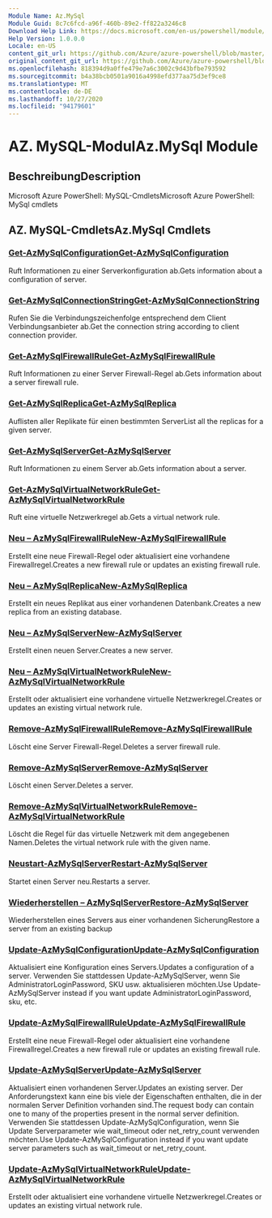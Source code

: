 ```yaml
---
Module Name: Az.MySql
Module Guid: 8c7c6fcd-a96f-460b-89e2-ff822a3246c8
Download Help Link: https://docs.microsoft.com/en-us/powershell/module/az.mysql
Help Version: 1.0.0.0
Locale: en-US
content_git_url: https://github.com/Azure/azure-powershell/blob/master/src/MySql/help/Az.MySql.md
original_content_git_url: https://github.com/Azure/azure-powershell/blob/master/src/MySql/help/Az.MySql.md
ms.openlocfilehash: 818394d9a0ffe479e7a6c3002c9d43bfbe793592
ms.sourcegitcommit: b4a38bcb0501a9016a4998efd377aa75d3ef9ce8
ms.translationtype: MT
ms.contentlocale: de-DE
ms.lasthandoff: 10/27/2020
ms.locfileid: "94179601"
---
```

# <span data-ttu-id="4d780-101">AZ. MySQL-Modul</span><span class="sxs-lookup"><span data-stu-id="4d780-101">Az.MySql Module</span></span>
## <span data-ttu-id="4d780-102">Beschreibung</span><span class="sxs-lookup"><span data-stu-id="4d780-102">Description</span></span>
<span data-ttu-id="4d780-103">Microsoft Azure PowerShell: MySQL-Cmdlets</span><span class="sxs-lookup"><span data-stu-id="4d780-103">Microsoft Azure PowerShell: MySql cmdlets</span></span>

## <span data-ttu-id="4d780-104">AZ. MySQL-Cmdlets</span><span class="sxs-lookup"><span data-stu-id="4d780-104">Az.MySql Cmdlets</span></span>
### [<span data-ttu-id="4d780-105">Get-AzMySqlConfiguration</span><span class="sxs-lookup"><span data-stu-id="4d780-105">Get-AzMySqlConfiguration</span></span>](Get-AzMySqlConfiguration.md)
<span data-ttu-id="4d780-106">Ruft Informationen zu einer Serverkonfiguration ab.</span><span class="sxs-lookup"><span data-stu-id="4d780-106">Gets information about a configuration of server.</span></span>

### [<span data-ttu-id="4d780-107">Get-AzMySqlConnectionString</span><span class="sxs-lookup"><span data-stu-id="4d780-107">Get-AzMySqlConnectionString</span></span>](Get-AzMySqlConnectionString.md)
<span data-ttu-id="4d780-108">Rufen Sie die Verbindungszeichenfolge entsprechend dem Client Verbindungsanbieter ab.</span><span class="sxs-lookup"><span data-stu-id="4d780-108">Get the connection string according to client connection provider.</span></span>

### [<span data-ttu-id="4d780-109">Get-AzMySqlFirewallRule</span><span class="sxs-lookup"><span data-stu-id="4d780-109">Get-AzMySqlFirewallRule</span></span>](Get-AzMySqlFirewallRule.md)
<span data-ttu-id="4d780-110">Ruft Informationen zu einer Server Firewall-Regel ab.</span><span class="sxs-lookup"><span data-stu-id="4d780-110">Gets information about a server firewall rule.</span></span>

### [<span data-ttu-id="4d780-111">Get-AzMySqlReplica</span><span class="sxs-lookup"><span data-stu-id="4d780-111">Get-AzMySqlReplica</span></span>](Get-AzMySqlReplica.md)
<span data-ttu-id="4d780-112">Auflisten aller Replikate für einen bestimmten Server</span><span class="sxs-lookup"><span data-stu-id="4d780-112">List all the replicas for a given server.</span></span>

### [<span data-ttu-id="4d780-113">Get-AzMySqlServer</span><span class="sxs-lookup"><span data-stu-id="4d780-113">Get-AzMySqlServer</span></span>](Get-AzMySqlServer.md)
<span data-ttu-id="4d780-114">Ruft Informationen zu einem Server ab.</span><span class="sxs-lookup"><span data-stu-id="4d780-114">Gets information about a server.</span></span>

### [<span data-ttu-id="4d780-115">Get-AzMySqlVirtualNetworkRule</span><span class="sxs-lookup"><span data-stu-id="4d780-115">Get-AzMySqlVirtualNetworkRule</span></span>](Get-AzMySqlVirtualNetworkRule.md)
<span data-ttu-id="4d780-116">Ruft eine virtuelle Netzwerkregel ab.</span><span class="sxs-lookup"><span data-stu-id="4d780-116">Gets a virtual network rule.</span></span>

### [<span data-ttu-id="4d780-117">Neu – AzMySqlFirewallRule</span><span class="sxs-lookup"><span data-stu-id="4d780-117">New-AzMySqlFirewallRule</span></span>](New-AzMySqlFirewallRule.md)
<span data-ttu-id="4d780-118">Erstellt eine neue Firewall-Regel oder aktualisiert eine vorhandene Firewallregel.</span><span class="sxs-lookup"><span data-stu-id="4d780-118">Creates a new firewall rule or updates an existing firewall rule.</span></span>

### [<span data-ttu-id="4d780-119">Neu – AzMySqlReplica</span><span class="sxs-lookup"><span data-stu-id="4d780-119">New-AzMySqlReplica</span></span>](New-AzMySqlReplica.md)
<span data-ttu-id="4d780-120">Erstellt ein neues Replikat aus einer vorhandenen Datenbank.</span><span class="sxs-lookup"><span data-stu-id="4d780-120">Creates a new replica from an existing database.</span></span>

### [<span data-ttu-id="4d780-121">Neu – AzMySqlServer</span><span class="sxs-lookup"><span data-stu-id="4d780-121">New-AzMySqlServer</span></span>](New-AzMySqlServer.md)
<span data-ttu-id="4d780-122">Erstellt einen neuen Server.</span><span class="sxs-lookup"><span data-stu-id="4d780-122">Creates a new server.</span></span>

### [<span data-ttu-id="4d780-123">Neu – AzMySqlVirtualNetworkRule</span><span class="sxs-lookup"><span data-stu-id="4d780-123">New-AzMySqlVirtualNetworkRule</span></span>](New-AzMySqlVirtualNetworkRule.md)
<span data-ttu-id="4d780-124">Erstellt oder aktualisiert eine vorhandene virtuelle Netzwerkregel.</span><span class="sxs-lookup"><span data-stu-id="4d780-124">Creates or updates an existing virtual network rule.</span></span>

### [<span data-ttu-id="4d780-125">Remove-AzMySqlFirewallRule</span><span class="sxs-lookup"><span data-stu-id="4d780-125">Remove-AzMySqlFirewallRule</span></span>](Remove-AzMySqlFirewallRule.md)
<span data-ttu-id="4d780-126">Löscht eine Server Firewall-Regel.</span><span class="sxs-lookup"><span data-stu-id="4d780-126">Deletes a server firewall rule.</span></span>

### [<span data-ttu-id="4d780-127">Remove-AzMySqlServer</span><span class="sxs-lookup"><span data-stu-id="4d780-127">Remove-AzMySqlServer</span></span>](Remove-AzMySqlServer.md)
<span data-ttu-id="4d780-128">Löscht einen Server.</span><span class="sxs-lookup"><span data-stu-id="4d780-128">Deletes a server.</span></span>

### [<span data-ttu-id="4d780-129">Remove-AzMySqlVirtualNetworkRule</span><span class="sxs-lookup"><span data-stu-id="4d780-129">Remove-AzMySqlVirtualNetworkRule</span></span>](Remove-AzMySqlVirtualNetworkRule.md)
<span data-ttu-id="4d780-130">Löscht die Regel für das virtuelle Netzwerk mit dem angegebenen Namen.</span><span class="sxs-lookup"><span data-stu-id="4d780-130">Deletes the virtual network rule with the given name.</span></span>

### [<span data-ttu-id="4d780-131">Neustart-AzMySqlServer</span><span class="sxs-lookup"><span data-stu-id="4d780-131">Restart-AzMySqlServer</span></span>](Restart-AzMySqlServer.md)
<span data-ttu-id="4d780-132">Startet einen Server neu.</span><span class="sxs-lookup"><span data-stu-id="4d780-132">Restarts a server.</span></span>

### [<span data-ttu-id="4d780-133">Wiederherstellen – AzMySqlServer</span><span class="sxs-lookup"><span data-stu-id="4d780-133">Restore-AzMySqlServer</span></span>](Restore-AzMySqlServer.md)
<span data-ttu-id="4d780-134">Wiederherstellen eines Servers aus einer vorhandenen Sicherung</span><span class="sxs-lookup"><span data-stu-id="4d780-134">Restore a server from an existing backup</span></span>

### [<span data-ttu-id="4d780-135">Update-AzMySqlConfiguration</span><span class="sxs-lookup"><span data-stu-id="4d780-135">Update-AzMySqlConfiguration</span></span>](Update-AzMySqlConfiguration.md)
<span data-ttu-id="4d780-136">Aktualisiert eine Konfiguration eines Servers.</span><span class="sxs-lookup"><span data-stu-id="4d780-136">Updates a configuration of a server.</span></span>
<span data-ttu-id="4d780-137">Verwenden Sie stattdessen Update-AzMySqlServer, wenn Sie AdministratorLoginPassword, SKU usw. aktualisieren möchten.</span><span class="sxs-lookup"><span data-stu-id="4d780-137">Use Update-AzMySqlServer instead if you want update AdministratorLoginPassword, sku, etc.</span></span>

### [<span data-ttu-id="4d780-138">Update-AzMySqlFirewallRule</span><span class="sxs-lookup"><span data-stu-id="4d780-138">Update-AzMySqlFirewallRule</span></span>](Update-AzMySqlFirewallRule.md)
<span data-ttu-id="4d780-139">Erstellt eine neue Firewall-Regel oder aktualisiert eine vorhandene Firewallregel.</span><span class="sxs-lookup"><span data-stu-id="4d780-139">Creates a new firewall rule or updates an existing firewall rule.</span></span>

### [<span data-ttu-id="4d780-140">Update-AzMySqlServer</span><span class="sxs-lookup"><span data-stu-id="4d780-140">Update-AzMySqlServer</span></span>](Update-AzMySqlServer.md)
<span data-ttu-id="4d780-141">Aktualisiert einen vorhandenen Server.</span><span class="sxs-lookup"><span data-stu-id="4d780-141">Updates an existing server.</span></span>
<span data-ttu-id="4d780-142">Der Anforderungstext kann eine bis viele der Eigenschaften enthalten, die in der normalen Server Definition vorhanden sind.</span><span class="sxs-lookup"><span data-stu-id="4d780-142">The request body can contain one to many of the properties present in the normal server definition.</span></span>
<span data-ttu-id="4d780-143">Verwenden Sie stattdessen Update-AzMySqlConfiguration, wenn Sie Update Serverparameter wie wait_timeout oder net_retry_count verwenden möchten.</span><span class="sxs-lookup"><span data-stu-id="4d780-143">Use Update-AzMySqlConfiguration instead if you want update server parameters such as wait_timeout or net_retry_count.</span></span>

### [<span data-ttu-id="4d780-144">Update-AzMySqlVirtualNetworkRule</span><span class="sxs-lookup"><span data-stu-id="4d780-144">Update-AzMySqlVirtualNetworkRule</span></span>](Update-AzMySqlVirtualNetworkRule.md)
<span data-ttu-id="4d780-145">Erstellt oder aktualisiert eine vorhandene virtuelle Netzwerkregel.</span><span class="sxs-lookup"><span data-stu-id="4d780-145">Creates or updates an existing virtual network rule.</span></span>

